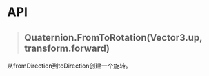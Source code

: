 # API
>## Quaternion.FromToRotation(Vector3.up, transform.forward)
从fromDirection到toDirection创建一个旋转。